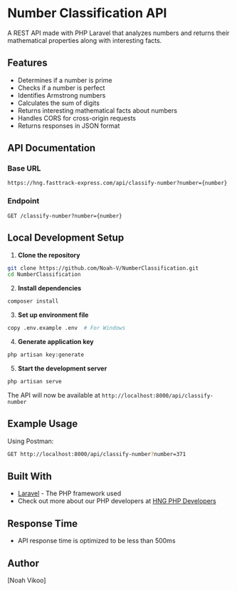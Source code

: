 # Number Classification API

A REST API made with PHP Laravel that analyzes numbers and returns their mathematical properties along with interesting facts.

## Features

- Determines if a number is prime
- Checks if a number is perfect
- Identifies Armstrong numbers
- Calculates the sum of digits
- Returns interesting mathematical facts about numbers
- Handles CORS for cross-origin requests
- Returns responses in JSON format

## API Documentation

### Base URL
`https://hng.fasttrack-express.com/api/classify-number?number={number}`

### Endpoint
```
GET /classify-number?number={number}
```

## Local Development Setup

1. **Clone the repository**
```bash
git clone https://github.com/Noah-V/NumberClassification.git
cd NumberClassification
```

2. **Install dependencies**
```bash
composer install
```

3. **Set up environment file**
```bash
copy .env.example .env  # For Windows
```

4. **Generate application key**
```bash
php artisan key:generate
```

5. **Start the development server**
```bash
php artisan serve
```

The API will now be available at `http://localhost:8000/api/classify-number`

## Example Usage

Using Postman:
```bash
GET http://localhost:8000/api/classify-number?number=371
```

## Built With
- [Laravel](https://laravel.com/) - The PHP framework used
- Check out more about our PHP developers at [HNG PHP Developers](https://hng.tech/hire/php-developers)

## Response Time
- API response time is optimized to be less than 500ms

## Author
[Noah Vikoo]
